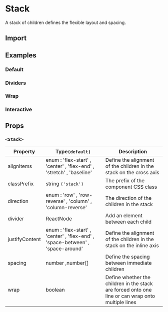 # Stack

A stack of children defines the flexible layout and spacing.

## Import

<!--{include:(components/stack/fragments/import.md)}-->

## Examples

### Default

 <!--{include:`basic.md`}-->

### Dividers

 <!--{include:`divider.md`}-->

### Wrap

 <!--{include:`wrap.md`}-->

### Interactive

 <!--{include:`interactive.md`}-->

## Props

### `<Stack>`

| Property       | Type`(default)`                                                                | Description                                                                                       |
| -------------- | ------------------------------------------------------------------------------ | ------------------------------------------------------------------------------------------------- |
| alignItems     | enum : 'flex-start' , 'center' , 'flex-end' , 'stretch' , 'baseline'           | Define the alignment of the children in the stack on the cross axis                               |
| classPrefix    | string `('stack')`                                                             | The prefix of the component CSS class                                                             |
| direction      | enum : 'row' , 'row-reverse' , 'column' , 'column-reverse'                     | The direction of the children in the stack                                                        |
| divider        | ReactNode                                                                      | Add an element between each child                                                                 |
| justifyContent | enum : 'flex-start' , 'center' , 'flex-end' , 'space-between' , 'space-around' | Define the alignment of the children in the stack on the inline axis                              |
| spacing        | number ,number[]                                                               | Define the spacing between immediate children                                                     |
| wrap           | boolean                                                                        | Define whether the children in the stack are forced onto one line or can wrap onto multiple lines |
